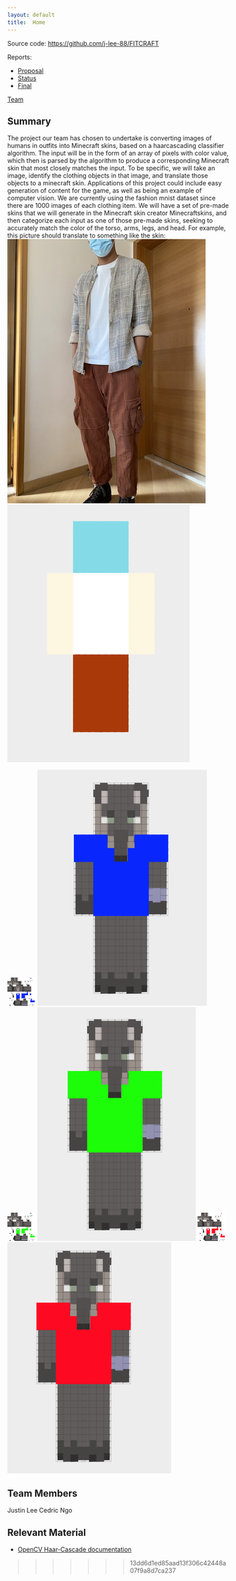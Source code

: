 ```yaml
---
layout: default
title:  Home
---
```


Source code: https://github.com/j-lee-88/FITCRAFT

Reports:

- [Proposal](proposal.html)
- [Status](status.html)
- [Final](final.html)

[Team](team.html)

## Summary
The project our team has chosen to undertake is converting images of humans in outfits into Minecraft skins, based on a haarcascading classifier algorithm. The input will be in the form of an array of pixels with color value, which then is parsed by the algorithm to produce a corresponding Minecraft skin that most closely matches the input. To be specific, we will take an image, identify the clothing objects in that image, and translate those objects to a minecraft skin. Applications of this project could include easy generation of content for the game, as well as being an example of computer vision. We are currently using the fashion mnist dataset since there are 1000 images of each clothing item. We will have a set of pre-made skins that we will generate in the Minecraft skin creator Minecraftskins, and then categorize each input as one of those pre-made skins, seeking to accurately match the color of the torso, arms, legs, and head. For example, this picture should translate to something like the skin:
![Simple Goal Image](https://github.com/j-lee-88/FITCRAFT/blob/main/goal%20img1.jpg)
![Simple Goal Minecraft Skin](https://github.com/j-lee-88/FITCRAFT/blob/main/goal%20img2.png)

![Mockup of Final Minecraft Skin For RGB T-Shirts](https://github.com/j-lee-88/FITCRAFT/blob/main/docimg/bluelayout.png)
![Mockup of Final Minecraft Skin For RGB T-Shirts](https://github.com/j-lee-88/FITCRAFT/blob/main/docimg/bluelayoutshirt.png)
![Mockup of Final Minecraft Skin For RGB T-Shirts](https://github.com/j-lee-88/FITCRAFT/blob/main/docimg/greenlayout.png)
![Mockup of Final Minecraft Skin For RGB T-Shirts](https://github.com/j-lee-88/FITCRAFT/blob/main/docimg/greenlayoutshirt.png)
![Mockup of Final Minecraft Skin For RGB T-Shirts](https://github.com/j-lee-88/FITCRAFT/blob/main/docimg/redlayout.png)
![Mockup of Final Minecraft Skin For RGB T-Shirts](https://github.com/j-lee-88/FITCRAFT/blob/main/docimg/redlayoutshirt.png)

## Team Members
Justin Lee
Cedric Ngo

## Relevant Material
- [OpenCV Haar-Cascade documentation](https://docs.opencv.org/3.4/db/d28/tutorial_cascade_classifier.html)

>>>>>>> 13dd6d1ed85aad13f306c42448a07f9a8d7ca237
